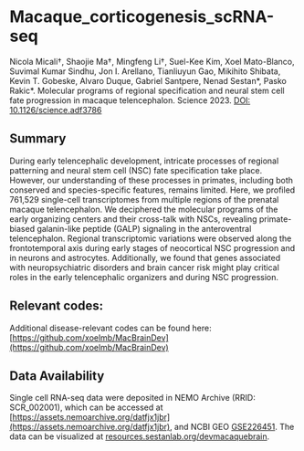 # Macaque_corticogenesis_scRNA-seq
Nicola Micali†, Shaojie Ma†, Mingfeng Li†, Suel-Kee Kim, Xoel Mato-Blanco, Suvimal Kumar Sindhu, Jon I. Arellano, Tianliuyun Gao, Mikihito Shibata, Kevin T. Gobeske, Alvaro Duque, Gabriel Santpere, Nenad Sestan*, Pasko Rakic*. Molecular programs of regional specification and neural stem cell
fate progression in macaque telencephalon. Science 2023. [DOI: 10.1126/science.adf3786](https://doi.org/10.1126/science.adf3786)

## Summary
During early telencephalic development, intricate processes of regional patterning and neural stem cell (NSC) fate specification take place. However, our understanding of these processes in primates, including both conserved and species-specific features, remains limited. Here, we profiled 761,529 single-cell transcriptomes from multiple regions of the prenatal macaque telencephalon. We deciphered the molecular programs of the early organizing centers and their cross-talk with NSCs, revealing primate-biased galanin-like peptide (GALP) signaling in the anteroventral telencephalon. Regional transcriptomic variations were observed along the frontotemporal axis during early stages of neocortical NSC progression and in neurons and astrocytes. Additionally, we found that genes associated with neuropsychiatric disorders and brain cancer risk might play critical roles in the early telencephalic organizers and during NSC progression.

## Relevant codes:
Additional disease-relevant codes can be found here: [https://github.com/xoelmb/MacBrainDev](https://github.com/xoelmb/MacBrainDev)

## Data Availability
Single cell RNA-seq data were deposited in NEMO Archive (RRID: SCR_002001), which can be accessed at [https://assets.nemoarchive.org/datfjx1jbr](https://assets.nemoarchive.org/datfjx1jbr), and NCBI GEO [GSE226451](https://www.ncbi.nlm.nih.gov/geo/query/acc.cgi?acc=GSE226451). The data can be visualized at [resources.sestanlab.org/devmacaquebrain](http://resources.sestanlab.org/devmacaquebrain).

